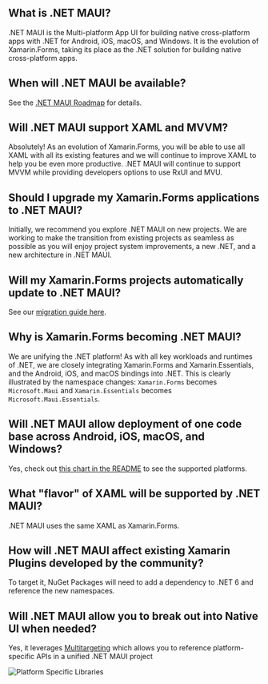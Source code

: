 ## What is .NET MAUI?

.NET MAUI is the Multi-platform App UI for building native cross-platform apps with .NET for Android, iOS, macOS, and Windows. It is the evolution of Xamarin.Forms, taking its place as the .NET solution for building native cross-platform apps.

## When will .NET MAUI be available?

See the [.NET MAUI Roadmap](https://github.com/dotnet/maui/wiki/Roadmap) for details.

## Will .NET MAUI support XAML and MVVM?

Absolutely! As an evolution of Xamarin.Forms, you will be able to use all XAML with all its existing features and we will continue to improve XAML to help you be even more productive. .NET MAUI will continue to support MVVM while providing developers options to use RxUI and MVU.

## Should I upgrade my Xamarin.Forms applications to .NET MAUI?

Initially, we recommend you explore .NET MAUI on new projects. We are working to make the transition from existing projects as seamless as possible as you will enjoy project system improvements, a new .NET, and a new architecture in .NET MAUI.

## Will my Xamarin.Forms projects automatically update to .NET MAUI?

See our [migration guide here](https://docs.microsoft.com/en-us/dotnet/maui/get-started/migrate).

## Why is Xamarin.Forms becoming .NET MAUI?

We are unifying the .NET platform! As with all key workloads and runtimes of .NET, we are closely integrating Xamarin.Forms and Xamarin.Essentials, and the Android, iOS, and macOS bindings into .NET. This is clearly illustrated by the namespace changes: `Xamarin.Forms` becomes `Microsoft.Maui` and `Xamarin.Essentials` becomes `Microsoft.Maui.Essentials`. 

##  Will .NET MAUI allow deployment of one code base across Android, iOS, macOS, and Windows?

Yes, check out [this chart in the README](https://github.com/dotnet/maui#xamarinforms-vs-net-maui) to see the supported platforms.

## What "flavor" of XAML will be supported by .NET MAUI?

.NET MAUI uses the same XAML as Xamarin.Forms.

## How will .NET MAUI affect existing Xamarin Plugins developed by the community?

To target it, NuGet Packages will need to add a dependency to .NET 6 and reference the new namespaces.

## Will .NET MAUI allow you to break out into Native UI when needed?

Yes, it leverages [Multitargeting](https://docs.microsoft.com/visualstudio/mac/project-multitargeting?WT.mc_id=maui-github-bramin) which allows you to reference platform-specific APIs in a unified .NET MAUI project

 ![Platform Specific Libraries](https://codetraveler.io/content/images/2020/05/Picture1.png)
 